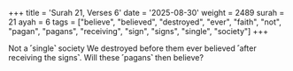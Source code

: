 +++
title = 'Surah 21, Verses 6'
date = '2025-08-30'
weight = 2489
surah = 21
ayah = 6
tags = ["believe", "believed", "destroyed", "ever", "faith", "not", "pagan", "pagans", "receiving", "sign", "signs", "single", "society"]
+++

Not a ˹single˺ society We destroyed before them ever believed ˹after receiving the signs˺. Will these ˹pagans˺ then believe?